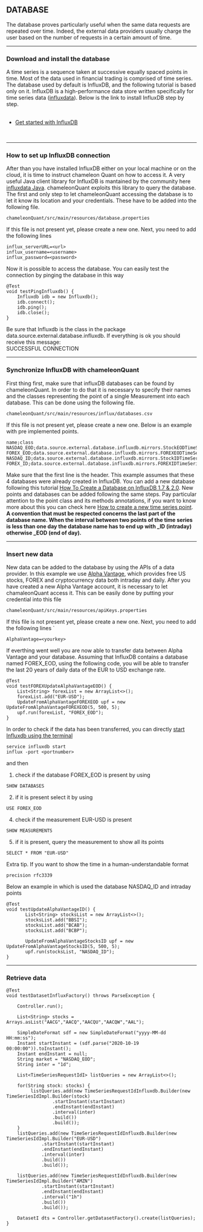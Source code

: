 <!DOCTYPE html>
<html lang="en">
   <head>
      
   </head>

   <body>
	
<h2>DATABASE</h2>

The database proves particularly useful when the same data requests are repeated over time. Indeed, the external data providers usually charge the user based on the number of requests in a certain amount of time. <br />

<hr>
     
<h3>Download and install the database</h3>
<div>
A time series is a sequence taken at successive equally spaced points in time. Most of the data used in financial trading is comprised of time series. The database used by default is InfluxDB, and the following tutorial is based only on it. InfluxDB is a high-performance data store written specifically for time series data (<a href="https://www.influxdata.com/">influxdata</a>). Below is the link to install InfluxDB step by step. <br /> <br />
<ul>
 <li><a href="https://docs.influxdata.com/influxdb/v2.0/get-started/?t=Linux">Get started with InfluxDB</a></li>
</ul> 
<br />
</div>

<hr>	
	
<h3>How to set up InfluxDB connection</h3>
After than you have installed InfluxDB either on your local machine or on the cloud, it is time to instruct chameleon Quant on how to access it. A very useful Java client library for InfluxDB is mantained by the community here <a href="https://github.com/influxdata/influxdb-java">influxdata Java</a>. chameleonQuant exploits this library to query the database. The first and only step to let chameleonQuant accessing the database is to let it know its location and your credentials. These have to be added into the following file.
      
```
chameleonQuant/src/main/resources/database.properties
```

If this file is not present yet, please create a new one. Next, you need to add the following lines 

```
influx_serverURL=<url>
influx_username=<username>
influx_password=<password>
```
Now it is possible to access the database. You can easily test the connection by pinging the database in this way

```
@Test
void testPingInfluxdb() {
	Influxdb idb = new Influxdb();
	idb.connect();
	idb.ping();
	idb.close();
}
```
Be sure that Influxdb is the class in the package data.source.external.database.influxdb. If everything is ok you should receive this message: <br />
SUCCESSFUL CONNECTION

<hr>

<h3>Synchronize InfluxDB with chameleonQuant</h3>

First thing first, make sure that influxDB databases can be found by chameleonQuant. In order to do that it is necessary to specify their names and the classes representing the point of a single Measurement into each database. This can be done using the following file. 

```
chameleonQuant/src/main/resources/influx/databases.csv
```
If this file is not present yet, please create a new one. Below is an example with pre implemented points.

```
name;class
NASDAQ_EOD;data.source.external.database.influxdb.mirrors.StockEODTimeSeriesPointInfluxdb
FOREX_EOD;data.source.external.database.influxdb.mirrors.FOREXEODTimeSeriesPointInfluxdb
NASDAQ_ID;data.source.external.database.influxdb.mirrors.StockIDTimeSeriesPointInfluxdb
FOREX_ID;data.source.external.database.influxdb.mirrors.FOREXIDTimeSeriesPointInfluxdb
```
Make sure that the first line is the header. This example assumes that these 4 databases were already created in InfluxDB. You can add a new database following this tutorial  <a href="https://devconnected.com/how-to-create-a-database-on-influxdb-1-7-2-0/">How To Create a Database on InfluxDB 1.7 & 2.0</a>.
New points and databases can be added following the same steps. Pay particular attention to the point class and its methods annotations, if you want to know more about this you can check here <a href="https://github.com/StefanoPenazzi/chameleonQuant/tree/master/src/main/java/data/source/external/database/influxdb/mirrors">How to create a new time series point</a>.
<b>A convention that must be respected concerns the last part of the database name.  When the interval between two points of the time series is less than one day the database name has to end up with _ID (intraday) otherwise _EOD (end of day).  </b>

<hr>

<h3>Insert new data</h3>
New data can be added to the database by using the APIs of a data provider. In this example we use <a href="https://www.alphavantage.co/">Alpha Vantage</a>, which provides free US stocks, FOREX and cryptocurrency data both intraday and daily. After you have created a new Alpha Vantage account, it is necessary to let chamaleonQuant access it. This can be easily done by putting your credential into this file

```
chameleonQuant/src/main/resources/apiKeys.properties
```
If this file is not present yet, please create a new one. Next, you need to add the following lines
`
```
AlphaVantage=<yourkey>
```
If everthing went well you are now able to transfer data between Alpha Vantage and your database. Assuming that InfluxDB contains a database named FOREX_EOD, using the following code, you will be able to transfer the last 20 years of daily data of the EUR to USD exchange rate.  

```
@Test
void testFOREXUpdateAlphaVantageEOD() {
	List<String> forexList = new ArrayList<>();
	forexList.add("EUR-USD");
	UpdateFromAlphaVantageFOREXEOD upf = new UpdateFromAlphaVantageFOREXEOD(5, 500, 5);
	upf.run(forexList, "FOREX_EOD");
}
```
In order to check if the data has been transferred, you can directly <a href="https://docs.influxdata.com/influxdb/v2.0/get-started/?t=Linux">start Influxdb using the terminal </a></li> 

```
service influxdb start
influx -port <portnumber>
```

and then

1) check if the database FOREX_EOD is present by using  
```
SHOW DATABASES
```
2) if it is present select it by using
```
USE FOREX_EOD
```
4) check if the measurement EUR-USD is present 
```
SHOW MEASUREMENTS
```
5) if it is present, query the measurement to show all its points 
```
SELECT * FROM "EUR-USD"
```
Extra tip. If you want to show the time in a human-understandable format
```
precision rfc3339
```
Below an example in which is used the database NASDAQ_ID and intraday points

```
@Test
void testUpdateAlphaVantageID() {
       List<String> stocksList = new ArrayList<>();
       stocksList.add("BBSI");	 
       stocksList.add("BCAB");
       stocksList.add("BCBP");
       
       UpdateFromAlphaVantageStocksID upf = new UpdateFromAlphaVantageStocksID(5, 500, 5);
       upf.run(stocksList, "NASDAQ_ID");
}
```


<hr>

<h3>Retrieve data</h3>
   	
```
@Test
void testDatasetInfluxFactory() throws ParseException {

	Controller.run();

	List<String> stocks = Arrays.asList("AACG","AACQ","AACQU","AACQW","AAL");

	SimpleDateFormat sdf = new SimpleDateFormat("yyyy-MM-dd HH:mm:ss");
	Instant startInstant = (sdf.parse("2020-10-19 00:00:00")).toInstant();
	Instant endInstant = null;
	String market = "NASDAQ_EOD";
	String inter = "1d";

	List<TimeSeriesRequestIdI> listQueries = new ArrayList<>();

	for(String stock: stocks) {
		 listQueries.add(new TimeSeriesRequestIdInfluxdb.Builder(new TimeSeriesIdImpl.Builder(stock)
				 .startInstant(startInstant)
				 .endInstant(endInstant)
				 .interval(inter)
				 .build())
				 .build());
	}
	listQueries.add(new TimeSeriesRequestIdInfluxdb.Builder(new TimeSeriesIdImpl.Builder("EUR-USD")
			 .startInstant(startInstant)
			 .endInstant(endInstant)
			 .interval(inter)
			 .build())
			 .build());

	listQueries.add(new TimeSeriesRequestIdInfluxdb.Builder(new TimeSeriesIdImpl.Builder("AMZN")
			 .startInstant(startInstant)
			 .endInstant(endInstant)
			 .interval("1h")
			 .build())
			 .build());

	DatasetI dts = Controller.getDatasetFactory().create(listQueries);
}
   
   ```
      
   </body>
</html>
